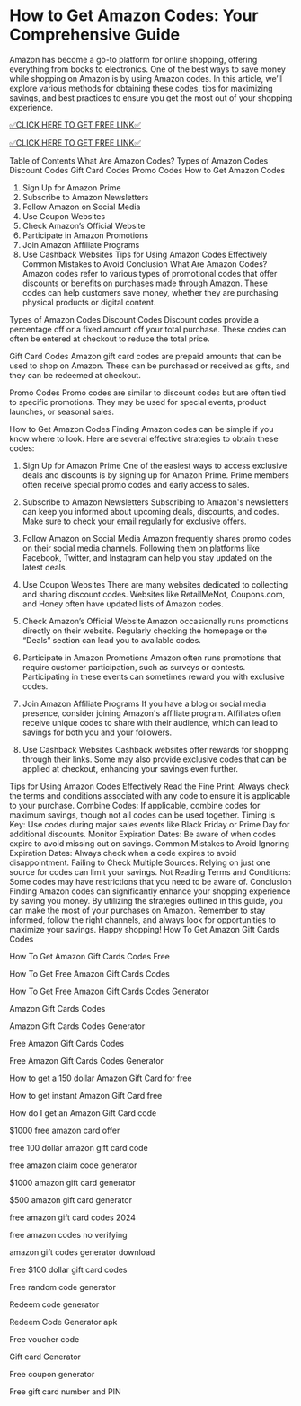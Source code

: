 # How to Get Amazon Codes: Your Comprehensive Guide
Amazon has become a go-to platform for online shopping, offering everything from books to electronics. One of the best ways to save money while shopping on Amazon is by using Amazon codes. In this article, we’ll explore various methods for obtaining these codes, tips for maximizing savings, and best practices to ensure you get the most out of your shopping experience.

[✅CLICK HERE TO GET FREE LINK✅](https://freesingup.online/allgiftcards/)

[✅CLICK HERE TO GET FREE LINK✅](https://freesingup.online/allgiftcards/)

Table of Contents
What Are Amazon Codes?
Types of Amazon Codes
Discount Codes
Gift Card Codes
Promo Codes
How to Get Amazon Codes
1. Sign Up for Amazon Prime
2. Subscribe to Amazon Newsletters
3. Follow Amazon on Social Media
4. Use Coupon Websites
5. Check Amazon’s Official Website
6. Participate in Amazon Promotions
7. Join Amazon Affiliate Programs
8. Use Cashback Websites
Tips for Using Amazon Codes Effectively
Common Mistakes to Avoid
Conclusion
What Are Amazon Codes?
Amazon codes refer to various types of promotional codes that offer discounts or benefits on purchases made through Amazon. These codes can help customers save money, whether they are purchasing physical products or digital content.

Types of Amazon Codes
Discount Codes
Discount codes provide a percentage off or a fixed amount off your total purchase. These codes can often be entered at checkout to reduce the total price.

Gift Card Codes
Amazon gift card codes are prepaid amounts that can be used to shop on Amazon. These can be purchased or received as gifts, and they can be redeemed at checkout.

Promo Codes
Promo codes are similar to discount codes but are often tied to specific promotions. They may be used for special events, product launches, or seasonal sales.

How to Get Amazon Codes
Finding Amazon codes can be simple if you know where to look. Here are several effective strategies to obtain these codes:

1. Sign Up for Amazon Prime
One of the easiest ways to access exclusive deals and discounts is by signing up for Amazon Prime. Prime members often receive special promo codes and early access to sales.

2. Subscribe to Amazon Newsletters
Subscribing to Amazon's newsletters can keep you informed about upcoming deals, discounts, and codes. Make sure to check your email regularly for exclusive offers.

3. Follow Amazon on Social Media
Amazon frequently shares promo codes on their social media channels. Following them on platforms like Facebook, Twitter, and Instagram can help you stay updated on the latest deals.

4. Use Coupon Websites
There are many websites dedicated to collecting and sharing discount codes. Websites like RetailMeNot, Coupons.com, and Honey often have updated lists of Amazon codes.

5. Check Amazon’s Official Website
Amazon occasionally runs promotions directly on their website. Regularly checking the homepage or the “Deals” section can lead you to available codes.

6. Participate in Amazon Promotions
Amazon often runs promotions that require customer participation, such as surveys or contests. Participating in these events can sometimes reward you with exclusive codes.

7. Join Amazon Affiliate Programs
If you have a blog or social media presence, consider joining Amazon's affiliate program. Affiliates often receive unique codes to share with their audience, which can lead to savings for both you and your followers.

8. Use Cashback Websites
Cashback websites offer rewards for shopping through their links. Some may also provide exclusive codes that can be applied at checkout, enhancing your savings even further.

Tips for Using Amazon Codes Effectively
Read the Fine Print: Always check the terms and conditions associated with any code to ensure it is applicable to your purchase.
Combine Codes: If applicable, combine codes for maximum savings, though not all codes can be used together.
Timing is Key: Use codes during major sales events like Black Friday or Prime Day for additional discounts.
Monitor Expiration Dates: Be aware of when codes expire to avoid missing out on savings.
Common Mistakes to Avoid
Ignoring Expiration Dates: Always check when a code expires to avoid disappointment.
Failing to Check Multiple Sources: Relying on just one source for codes can limit your savings.
Not Reading Terms and Conditions: Some codes may have restrictions that you need to be aware of.
Conclusion
Finding Amazon codes can significantly enhance your shopping experience by saving you money. By utilizing the strategies outlined in this guide, you can make the most of your purchases on Amazon. Remember to stay informed, follow the right channels, and always look for opportunities to maximize your savings. Happy shopping!
How To Get Amazon Gift Cards Codes

How To Get Amazon Gift Cards Codes Free

How To Get Free Amazon Gift Cards Codes

How To Get Free Amazon Gift Cards Codes Generator

Amazon Gift Cards Codes

Amazon Gift Cards Codes Generator

Free Amazon Gift Cards Codes

Free Amazon Gift Cards Codes Generator

How to get a 150 dollar Amazon Gift Card for free

How to get instant Amazon Gift Card free

How do I get an Amazon Gift Card code

$1000 free amazon card offer

free 100 dollar amazon gift card code

free amazon claim code generator

$1000 amazon gift card generator

$500 amazon gift card generator

free amazon gift card codes 2024

free amazon codes no verifying

amazon gift codes generator download

Free $100 dollar gift card codes

Free random code generator

Redeem code generator

Redeem Code Generator apk

Free voucher code

Gift card Generator

Free coupon generator

Free gift card number and PIN

